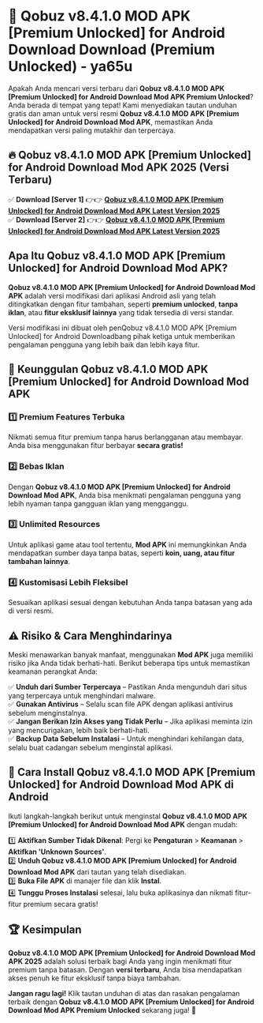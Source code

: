 # 🎯 Qobuz v8.4.1.0 MOD APK [Premium Unlocked] for Android Download  Download (Premium Unlocked) -  ya65u

Apakah Anda mencari versi terbaru dari **Qobuz v8.4.1.0 MOD APK [Premium Unlocked] for Android Download Mod APK Premium Unlocked**? Anda berada di tempat yang tepat! Kami menyediakan tautan unduhan gratis dan aman untuk versi resmi **Qobuz v8.4.1.0 MOD APK [Premium Unlocked] for Android Download Mod APK**, memastikan Anda mendapatkan versi paling mutakhir dan terpercaya.

## 🔥 Qobuz v8.4.1.0 MOD APK [Premium Unlocked] for Android Download Mod APK 2025 (Versi Terbaru)

✅ **Download [Server 1]** 👉👉 [**Qobuz v8.4.1.0 MOD APK [Premium Unlocked] for Android Download Mod APK Latest Version 2025**](https://momento.my/?title=Qobuz_v8.4.1.0_MOD_APK_[Premium_Unlocked]_for_Android_Download)  
✅ **Download [Server 2]** 👉👉 [**Qobuz v8.4.1.0 MOD APK [Premium Unlocked] for Android Download Mod APK Latest Version 2025**](https://momento.my/?title=Qobuz_v8.4.1.0_MOD_APK_[Premium_Unlocked]_for_Android_Download)  

## Apa Itu Qobuz v8.4.1.0 MOD APK [Premium Unlocked] for Android Download Mod APK?

**Qobuz v8.4.1.0 MOD APK [Premium Unlocked] for Android Download Mod APK** adalah versi modifikasi dari aplikasi Android asli yang telah ditingkatkan dengan fitur tambahan, seperti **premium unlocked**, **tanpa iklan**, atau **fitur eksklusif lainnya** yang tidak tersedia di versi standar.

Versi modifikasi ini dibuat oleh penQobuz v8.4.1.0 MOD APK [Premium Unlocked] for Android Downloadbang pihak ketiga untuk memberikan pengalaman pengguna yang lebih baik dan lebih kaya fitur.

## 🎯 Keunggulan Qobuz v8.4.1.0 MOD APK [Premium Unlocked] for Android Download Mod APK

### 1️⃣ Premium Features Terbuka
Nikmati semua fitur premium tanpa harus berlangganan atau membayar. Anda bisa menggunakan fitur berbayar **secara gratis!**

### 2️⃣ Bebas Iklan
Dengan **Qobuz v8.4.1.0 MOD APK [Premium Unlocked] for Android Download Mod APK**, Anda bisa menikmati pengalaman pengguna yang lebih nyaman tanpa gangguan iklan yang mengganggu.

### 3️⃣ Unlimited Resources
Untuk aplikasi game atau tool tertentu, **Mod APK** ini memungkinkan Anda mendapatkan sumber daya tanpa batas, seperti **koin, uang, atau fitur tambahan lainnya**.

### 4️⃣ Kustomisasi Lebih Fleksibel
Sesuaikan aplikasi sesuai dengan kebutuhan Anda tanpa batasan yang ada di versi resmi.

## ⚠️ Risiko & Cara Menghindarinya

Meski menawarkan banyak manfaat, menggunakan **Mod APK** juga memiliki risiko jika Anda tidak berhati-hati. Berikut beberapa tips untuk memastikan keamanan perangkat Anda:

✅ **Unduh dari Sumber Terpercaya** – Pastikan Anda mengunduh dari situs yang terpercaya untuk menghindari malware.  
✅ **Gunakan Antivirus** – Selalu scan file APK dengan aplikasi antivirus sebelum menginstalnya.  
✅ **Jangan Berikan Izin Akses yang Tidak Perlu** – Jika aplikasi meminta izin yang mencurigakan, lebih baik berhati-hati.  
✅ **Backup Data Sebelum Instalasi** – Untuk menghindari kehilangan data, selalu buat cadangan sebelum menginstal aplikasi.

## 📌 Cara Install Qobuz v8.4.1.0 MOD APK [Premium Unlocked] for Android Download Mod APK di Android

Ikuti langkah-langkah berikut untuk menginstal **Qobuz v8.4.1.0 MOD APK [Premium Unlocked] for Android Download Mod APK** dengan mudah:

1️⃣ **Aktifkan Sumber Tidak Dikenal**: Pergi ke **Pengaturan** > **Keamanan** > **Aktifkan 'Unknown Sources'**.  
2️⃣ **Unduh Qobuz v8.4.1.0 MOD APK [Premium Unlocked] for Android Download Mod APK** dari tautan yang telah disediakan.  
3️⃣ **Buka File APK** di manajer file dan klik **Instal**.  
4️⃣ **Tunggu Proses Instalasi** selesai, lalu buka aplikasinya dan nikmati fitur-fitur premium secara gratis!

## 🏆 Kesimpulan

**Qobuz v8.4.1.0 MOD APK [Premium Unlocked] for Android Download Mod APK 2025** adalah solusi terbaik bagi Anda yang ingin menikmati fitur premium tanpa batasan. Dengan **versi terbaru**, Anda bisa mendapatkan akses penuh ke fitur eksklusif tanpa biaya tambahan.

**Jangan ragu lagi!** Klik tautan unduhan di atas dan rasakan pengalaman terbaik dengan **Qobuz v8.4.1.0 MOD APK [Premium Unlocked] for Android Download Mod APK Premium Unlocked** sekarang juga! 🚀

